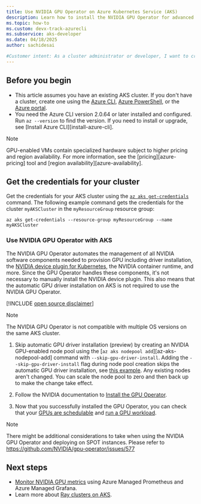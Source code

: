 ```yaml
---
title: Use NVIDIA GPU Operator on Azure Kubernetes Service (AKS)
description: Learn how to install the NVIDIA GPU Operator for advanced GPU deployments on AKS.
ms.topic: how-to
ms.custom: devx-track-azurecli
ms.subservice: aks-developer
ms.date: 04/18/2025
author: sachidesai

#Customer intent: As a cluster administrator or developer, I want to create an AKS cluster that can use high-performance GPU-based VMs and configure them for advanced AI or HPC workload deployments using the NVIDIA GPU Operator.
---
```


## Before you begin

* This article assumes you have an existing AKS cluster. If you don't have a cluster, create one using the [Azure CLI][aks-quickstart-cli], [Azure PowerShell][aks-quickstart-powershell], or the [Azure portal][aks-quickstart-portal].
* You need the Azure CLI version 2.0.64 or later installed and configured. Run `az --version` to find the version. If you need to install or upgrade, see [Install Azure CLI][install-azure-cli].

> [!NOTE]
> GPU-enabled VMs contain specialized hardware subject to higher pricing and region availability. For more information, see the [pricing][azure-pricing] tool and [region availability][azure-availability].

## Get the credentials for your cluster

Get the credentials for your AKS cluster using the [`az aks get-credentials`][az-aks-get-credentials] command. The following example command gets the credentials for the cluster `myAKSCluster` in the `myResourceGroup` resource group:

```azurecli-interactive
az aks get-credentials --resource-group myResourceGroup --name myAKSCluster
```

### Use NVIDIA GPU Operator with AKS

The NVIDIA GPU Operator automates the management of all NVIDIA software components needed to provision GPU including driver installation, the [NVIDIA device plugin for Kubernetes](https://github.com/NVIDIA/k8s-device-plugin?tab=readme-ov-file), the NVIDIA container runtime, and more. Since the GPU Operator handles these components, it's not necessary to manually install the NVIDIA device plugin. This also means that the automatic GPU driver installation on AKS is not required to use the NVIDIA GPU Operator.

[!INCLUDE [open source disclaimer](./includes/open-source-disclaimer.md)]

> [!NOTE]
> The NVIDIA GPU Operator is not compatible with multiple OS versions on the same AKS cluster.

1. Skip automatic GPU driver installation (preview) by creating an NVIDIA GPU-enabled node pool using the [`az aks nodepool add`][az-aks-nodepool-add] command with `--skip-gpu-driver-install`. Adding the `--skip-gpu-driver-install` flag during node pool creation skips the automatic GPU driver installation, see [this example](gpu-cluster.md#skip-gpu-driver-installation-preview). Any existing nodes aren't changed. You can scale the node pool to zero and then back up to make the change take effect.

2. Follow the NVIDIA documentation to [Install the GPU Operator](https://docs.nvidia.com/datacenter/cloud-native/gpu-operator/latest/getting-started.html).

3. Now that you successfully installed the GPU Operator, you can check that your [GPUs are schedulable](gpu-cluster.md#confirm-that-gpus-are-schedulable) and [run a GPU workload](gpu-cluster.md#run-a-gpu-enabled-workload).

> [!NOTE]
> There might be additional considerations to take when using the NVIDIA GPU Operator and deploying on SPOT instances. Please refer to <https://github.com/NVIDIA/gpu-operator/issues/577>


## Next steps

- [Monitor NVIDIA GPU metrics](monitor-gpu-metrics.md) using Azure Managed Prometheus and Azure Managed Grafana.
- Learn more about [Ray clusters on AKS](ray-overview.md).

<!-- LINKS -->
[az-aks-get-credentials]: /cli/azure/aks#az_aks_get_credentials
[aks-quickstart-cli]: ./learn/quick-kubernetes-deploy-cli.md
[aks-quickstart-portal]: ./learn/quick-kubernetes-deploy-portal.md
[aks-quickstart-powershell]: ./learn/quick-kubernetes-deploy-powershell.md